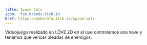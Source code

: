 ```yaml
---
title: Space Cats
icon: 'fa6-brands:itch-io'
href: https://nekerafa.itch.io/space-cats
---
```


Videojuego realizado en LÖVE 2D en el que controlamos una nave y tenemos que vencer oleadas de enemigos.